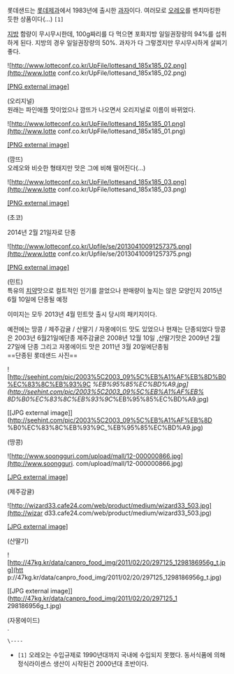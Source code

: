 롯데샌드는 [롯데제과](%EB%A1%AF%EB%8D%B0%EC%A0%9C%EA%B3%BC.md)에서 1983년에 출시한
[과자](%EA%B3%BC%EC%9E%90.md)이다. 여러모로
[오레오](%EC%98%A4%EB%A0%88%EC%98%A4.md)를 벤치마킹한 듯한 상품이다(...) `[1]`

[지방](%EC%A7%80%EB%B0%A9.md) 함량이 무시무시한데, 100g짜리를 다 먹으면 포화지방 일일권장량의 94%를 섭취하게
된다. 지방의 경우 일일권장량의 50%. 과자가 다 그렇겠지만 무시무시하게 살찌기 좋다.

![http://www.lotteconf.co.kr/UpFile/lottesand_185x185_02.png](http://www.lotte
conf.co.kr/UpFile/lottesand_185x185_02.png)

[[PNG external
image]](http://www.lotteconf.co.kr/UpFile/lottesand_185x185_02.png)

  
(오리지널)  
원래는 파인애플 맛이었으나 깜뜨가 나오면서 오리지널로 이름이 바뀌었다.

![http://www.lotteconf.co.kr/UpFile/lottesand_185x185_01.png](http://www.lotte
conf.co.kr/UpFile/lottesand_185x185_01.png)

[[PNG external
image]](http://www.lotteconf.co.kr/UpFile/lottesand_185x185_01.png)

  
(깜뜨)  
오레오와 비슷한 형태지만 맛은 그에 비해 떨어진다(...)

![http://www.lotteconf.co.kr/UpFile/lottesand_185x185_03.png](http://www.lotte
conf.co.kr/UpFile/lottesand_185x185_03.png)

[[PNG external
image]](http://www.lotteconf.co.kr/UpFile/lottesand_185x185_03.png)

  
(초코)

2014년 2월 21일자로 단종

![http://www.lotteconf.co.kr/Upfile/se/20130410091257375.png](http://www.lotte
conf.co.kr/Upfile/se/20130410091257375.png)

[[PNG external
image]](http://www.lotteconf.co.kr/Upfile/se/20130410091257375.png)

  
(민트)  
특유의 [치약](%EC%B9%98%EC%95%BD.md)맛으로 컬트적인 인기를 끌었으나 판매량이 높지는 않은 모양인지 2015년 6월
10일에 단종될 예정

이미지는 모두 2013년 4월 민트맛 출시 당시의 패키지이다.

예전에는 땅콩 / 제주감귤 / 산딸기 / 자몽에이드 맛도 있었으나 현재는 단종되었다 땅콩은 2003년 6월21일에단종 제주감귤은 2008년
12월 10일 ,산딸기맛은 2009년 2월 27일에 단종 그리고 자몽에이드 맛은 2011년 3월 20일에단종됨  
==단종된 롯데샌드 사진==  

![http://seehint.com/pic/2003%5C2003_09%5C%EB%A1%AF%EB%8D%B0%EC%83%8C%EB%93%9C
_%EB%95%85%EC%BD%A9.jpg](http://seehint.com/pic/2003%5C2003_09%5C%EB%A1%AF%EB%
8D%B0%EC%83%8C%EB%93%9C_%EB%95%85%EC%BD%A9.jpg)

[[JPG external image]](http://seehint.com/pic/2003%5C2003_09%5C%EB%A1%AF%EB%8D
%B0%EC%83%8C%EB%93%9C_%EB%95%85%EC%BD%A9.jpg)

  
(땅콩)  

![http://www.soongguri.com/upload/mall/12-000000866.jpg](http://www.soongguri.
com/upload/mall/12-000000866.jpg)

[[JPG external image]](http://www.soongguri.com/upload/mall/12-000000866.jpg)

  
(제주감귤)  

![http://wizard33.cafe24.com/web/product/medium/wizard33_503.jpg](http://wizar
d33.cafe24.com/web/product/medium/wizard33_503.jpg)

[[JPG external
image]](http://wizard33.cafe24.com/web/product/medium/wizard33_503.jpg)

  
(산딸기)  

![http://47kg.kr/data/canpro_food_img/2011/02/20/297125_1298186956g_t.jpg](htt
p://47kg.kr/data/canpro_food_img/2011/02/20/297125_1298186956g_t.jpg)

[[JPG external image]](http://47kg.kr/data/canpro_food_img/2011/02/20/297125_1
298186956g_t.jpg)

  
(자몽에이드)  
.

`\----`

  * `[1]` 오레오는 수입규제로 1990년대까지 국내에 수입되지 못했다. 동서식품에 의해 정식라이센스 생산이 시작된건 2000년대 초반이다.

